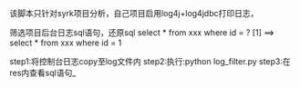 该脚本只针对syrk项目分析，自己项目启用log4j+log4jdbc打印日志，

筛选项目后台日志sql语句，还原sql
select * from xxx where id = ?
[1]
==>
select * from xxx where id = 1

step1:将控制台日志copy至log文件内
step2:执行:python log_filter.py
step3:在res内查看sql语句_ 